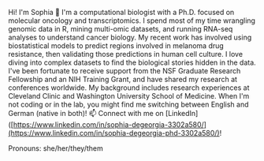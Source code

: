 Hi! I'm Sophia 👋
I'm a computational biologist with a Ph.D. focused on molecular oncology and transcriptomics. I spend most of my time wrangling genomic data in R, mining multi-omic datasets, and running RNA-seq analyses to understand cancer biology.
My recent work has involved using biostatistical models to predict regions involved in melanoma drug resistance, then validating those predictions in human cell culture. I love diving into complex datasets to find the biological stories hidden in the data.
I've been fortunate to receive support from the NSF Graduate Research Fellowship and an NIH Training Grant, and have shared my research at conferences worldwide. My background includes research experiences at Cleveland Clinic and Washington University School of Medicine.
When I'm not coding or in the lab, you might find me switching between English and German (native in both)!
📫 Connect with me on [LinkedIn]([https://www.linkedin.com/in/sophia-degeorgia-3302a580/](https://www.linkedin.com/in/sophia-degeorgia-phd-3302a580/)!

Pronouns: she/her/they/them


